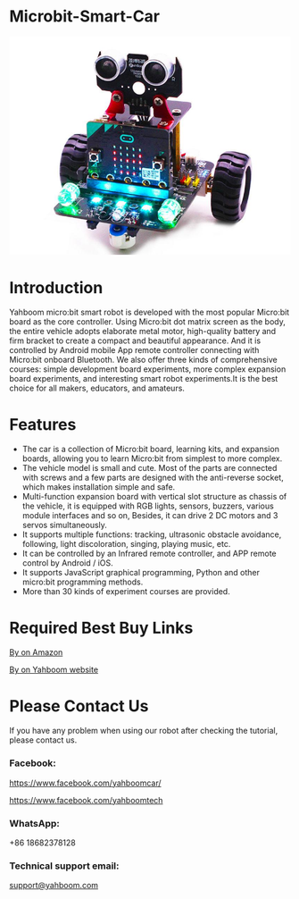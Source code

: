 # Microbit-Smart-Car
![](https://github.com/YahboomTechnology/Microbit-Smart-Car/blob/master/Yahboom_bitcar.jpg)
# Introduction
Yahboom micro:bit smart robot is developed with the most popular Micro:bit board as the core controller. Using Micro:bit dot matrix screen as the body, the entire vehicle adopts elaborate metal motor, high-quality battery and firm bracket to create a compact and beautiful appearance. And it is controlled by Android mobile App remote controller connecting with Micro:bit onboard Bluetooth. We also offer three kinds of comprehensive courses: simple development board experiments, more complex expansion board experiments, and interesting smart robot experiments.It is the best choice for all makers, educators, and amateurs.
# Features
* The car is a collection of Micro:bit board, learning kits, and expansion boards, allowing you to learn Micro:bit from simplest to more complex.
* The vehicle model is small and cute. Most of the parts are connected with screws and a few parts are designed with the anti-reverse socket, which makes installation simple and safe.
* Multi-function expansion board with vertical slot structure as chassis of the vehicle, it is equipped with RGB lights, sensors, buzzers, various module interfaces and so on, Besides, it can drive 2 DC motors and 3 servos simultaneously.
* It supports multiple functions: tracking, ultrasonic obstacle avoidance, following, light discoloration, singing, playing music, etc.
* It can be controlled by an Infrared remote controller, and APP remote control by Android / iOS.
* It supports JavaScript graphical programming, Python and other micro:bit programming methods.
* More than 30 kinds of experiment courses are provided.
# Required Best Buy Links
[By on Amazon](https://www.amazon.com/-/zh/dp/B08F9WGK71?ref_=ast_sto_dp)

[By on Yahboom website](https://category.yahboom.net/collections/mb-robotics/products/bitbot)

# Please Contact Us
If you have any problem when using our robot after checking the tutorial, please contact us.

### Facebook: 
https://www.facebook.com/yahboomcar/ 
  
https://www.facebook.com/yahboomtech
### WhatsApp:
+86 18682378128
### Technical support email: 
support@yahboom.com

